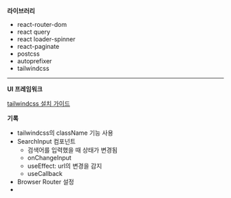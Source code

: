 

**라이브러리**

- react-router-dom
- react query
- react loader-spinner
- react-paginate
- postcss
- autoprefixer
- tailwindcss
----

**UI 프레임워크**

[tailwindcss 설치 가이드](https://tailwindcss.com/docs/guides/create-react-app)


**기록**
- tailwindcss의 className 기능 사용
- SearchInput 컴포넌트
  - 검색어를 입력했을 때 상태가 변경됨
  - onChangeInput 
  - useEffect: url의 변경을 감지
  - useCallback
- Browser Router 설정
- 